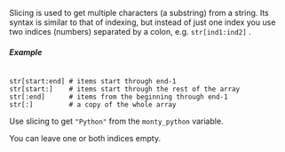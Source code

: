 <p>Slicing is used to get multiple characters (a substring) from a string. Its syntax is similar to that of indexing, but instead of just one index you use two indices (numbers) separated by a colon, e.g. <code>str[ind1:ind2]</code> .</p><h5>Example</h5><pre><code>
str[start:end] # items start through end-1
str[start:]    # items start through the rest of the array
str[:end]      # items from the beginning through end-1
str[:]         # a copy of the whole array
</code></pre>
<p>Use slicing to get <code>"Python"</code> from the <code>monty_python</code> variable.</p><div class="hint">You can leave one or both indices empty.</div>

